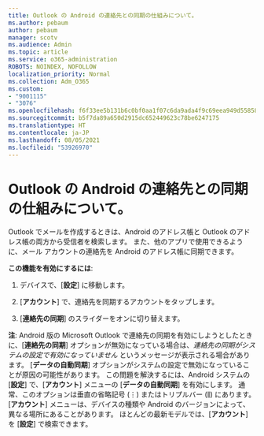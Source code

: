 ```yaml
---
title: Outlook の Android の連絡先との同期の仕組みについて。
ms.author: pebaum
author: pebaum
manager: scotv
ms.audience: Admin
ms.topic: article
ms.service: o365-administration
ROBOTS: NOINDEX, NOFOLLOW
localization_priority: Normal
ms.collection: Adm_O365
ms.custom:
- "9001115"
- "3076"
ms.openlocfilehash: f6f33ee5b131b6c0bf0aa1f07c6da9ada4f9c69eea949d55858f549b43ebd29a
ms.sourcegitcommit: b5f7da89a650d2915dc652449623c78be6247175
ms.translationtype: HT
ms.contentlocale: ja-JP
ms.lasthandoff: 08/05/2021
ms.locfileid: "53926970"
---
```

# <a name="how-does-outlook-sync-with-my-android-contacts"></a>Outlook の Android の連絡先との同期の仕組みについて。

Outlook でメールを作成するときは、Android のアドレス帳と Outlook のアドレス帳の両方から受信者を検索します。 また、他のアプリで使用できるように、メール アカウントの連絡先を Android のアドレス帳に同期できます。 
 
**この機能を有効にするには**:
 
1. デバイスで、[**設定**] に移動します。

2. [**アカウント**] で、連絡先を同期するアカウントをタップします。

3. [**連絡先の同期**] のスライダーをオンに切り替えます。
 
**注**: Android 版の Microsoft Outlook で連絡先の同期を有効にしようとしたときに、[**連絡先の同期**] オプションが無効になっている場合は、*連絡先の同期がシステムの設定で有効になっていません* というメッセージが表示される場合があります。 [**データの自動同期**] オプションがシステムの設定で無効になっていることが原因の可能性があります。 この問題を解決するには、Android システムの [**設定**] で、[**アカウント**] メニューの [**データの自動同期**] を有効にします。 通常、このオプションは垂直の省略記号 (⋮) またはトリプルバー (⫼) にあります。 [**アカウント**] メニューは、デバイスの種類や Android のバージョンによって、異なる場所にあることがあります。 ほとんどの最新モデルでは、[**アカウント**] を [**設定**] で検索できます。